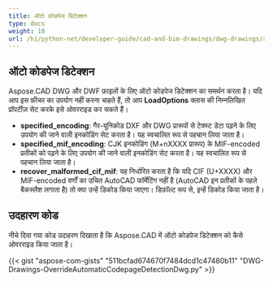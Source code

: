 ```yaml
---
title: ऑटो कोडपेज डिटेक्शन
type: docs
weight: 10
url: /hi/python-net/developer-guide/cad-and-bim-drawings/dwg-drawings/auto-codepage-detection/
---
```


## **ऑटो कोडपेज डिटेक्शन**

Aspose.CAD DWG और DWF फ़ाइलों के लिए ऑटो कोडपेज डिटेक्शन का समर्थन करता है। यदि आप इस फ़ीचर का उपयोग नहीं करना चाहते हैं, तो आप **LoadOptions** क्लास की निम्नलिखित प्रॉपर्टीज़ सेट करके इसे ओवरराइड कर सकते हैं।

- **specified_encoding**: गैर-यूनिकोड DXF और DWG प्रारूपों से टेक्स्ट डेटा पढ़ने के लिए उपयोग की जाने वाली इनकोडिंग सेट करता है। यह स्वचालित रूप से पहचान लिया जाता है।
- **specified_mif_encoding**: CJK इनकोडिंग (M+nXXXX प्रारूप) के MIF-encoded प्रतीकों को पढ़ने के लिए उपयोग की जाने वाली इनकोडिंग सेट करता है। यह स्वचालित रूप से पहचान लिया जाता है।
- **recover_malformed_cif_mif**: यह निर्धारित करता है कि यदि CIF (U+XXXX) और MIF-encoded वर्णों का उचित AutoCAD फॉर्मेटिंग नहीं है (AutoCAD इन प्रतीकों के पहले बैकस्लैश लगाता है) तो क्या उन्हें डिकोड किया जाएगा। डिफ़ॉल्ट रूप से, इन्हें डिकोड किया जाता है।

## उदहारण कोड

नीचे दिया गया कोड उदाहरण दिखाता है कि Aspose.CAD में ऑटो कोडपेज डिटेक्शन को कैसे ओवरराइड किया जाता है।

{{< gist "aspose-com-gists" "511bcfad674670f7484dcd1c47480b11" "DWG-Drawings-OverrideAutomaticCodepageDetectionDwg.py" >}}
